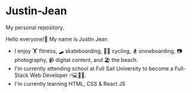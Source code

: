 # Justin-Jean
My personal repository.

Hello everyone!👋 My name is Justin Jean 
- I enjoy 🏋 fitness, 🛹 skateboarding, 🚴‍♂️ cycling, 🏂 snowboarding, 📷 photography, 📹 digital content, and 🏖 the beach.
- I'm currently attending school at Full Sail University to become a Full-Stack Web Developer 🖱💻👨‍💻. 
- I'm currently learning HTML, CSS & React JS


